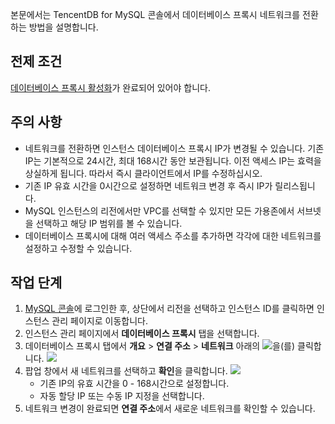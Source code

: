 본문에서는 TencentDB for MySQL 콘솔에서 데이터베이스 프록시 네트워크를 전환하는 방법을 설명합니다.

## 전제 조건
[데이터베이스 프록시 활성화](https://www.tencentcloud.com/document/product/236/42052)가 완료되어 있어야 합니다.

## 주의 사항
- 네트워크를 전환하면 인스턴스 데이터베이스 프록시 IP가 변경될 수 있습니다. 기존 IP는 기본적으로 24시간, 최대 168시간 동안 보관됩니다. 이전 액세스 IP는 효력을 상실하게 됩니다. 따라서 즉시 클라이언트에서 IP를 수정하십시오.
- 기존 IP 유효 시간을 0시간으로 설정하면 네트워크 변경 후 즉시 IP가 릴리스됩니다.
- MySQL 인스턴스의 리전에서만 VPC를 선택할 수 있지만 모든 가용존에서 서브넷을 선택하고 해당 IP 범위를 볼 수 있습니다.
- 데이터베이스 프록시에 대해 여러 액세스 주소를 추가하면 각각에 대한 네트워크를 설정하고 수정할 수 있습니다.

## 작업 단계
1. [MySQL 콘솔](https://console.cloud.tencent.com/cdb)에 로그인한 후, 상단에서 리전을 선택하고 인스턴스 ID를 클릭하면 인스턴스 관리 페이지로 이동합니다.
2. 인스턴스 관리 페이지에서 **데이터베이스 프록시** 탭을 선택합니다.
3. 데이터베이스 프록시 탭에서 **개요** > **연결 주소** > **네트워크** 아래의 ![](https://qcloudimg.tencent-cloud.cn/raw/0286958e4f0522141375f4080708ceec.png)을(를) 클릭합니다.
![](https://qcloudimg.tencent-cloud.cn/raw/ee84c770775763a4c4d20beee04a36ae.png)
4. 팝업 창에서 새 네트워크를 선택하고 **확인**을 클릭합니다.
   ![](https://qcloudimg.tencent-cloud.cn/raw/f48ad92683bd8eae4baa76580af03d7b.png)
   - 기존 IP의 유효 시간을 0 - 168시간으로 설정합니다.
   - 자동 할당 IP 또는 수동 IP 지정을 선택합니다.
5. 네트워크 변경이 완료되면 **연결 주소**에서 새로운 네트워크를 확인할 수 있습니다.
